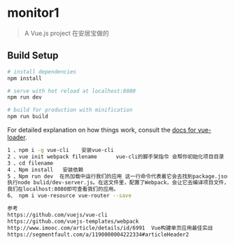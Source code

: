 # monitor1

> A Vue.js project 在安居宝做的

## Build Setup

``` bash
# install dependencies
npm install

# serve with hot reload at localhost:8080
npm run dev

# build for production with minification
npm run build
```

For detailed explanation on how things work, consult the [docs for vue-loader](http://vuejs.github.io/vue-loader).

``` bash
1 、npm i -g vue-cli    安装vue-cli 
2 、vue init webpack filename      vue-cli的脚手架指令 会帮你初始化项目目录
3 、cd filename
4 、Npm install   安装依赖
5 、Npm run dev  在热加载中运行我们的应用 这一行命令代表着它会去找到package.json的scripts对象，
执行node bulid/dev-server.js。在这文件里，配置了Webpack，会让它去编译项目文件，并且运行服务器，
我们在localhost:8080即可查看我们的应用。
6、 npm i vue-resource vue-router --save

参考
https://github.com/vuejs/vue-cli
https://github.com/vuejs-templates/webpack
http://www.imooc.com/article/details/id/6991  Vue构建单页应用最佳实战
https://segmentfault.com/a/1190000004222334#articleHeader2
```
